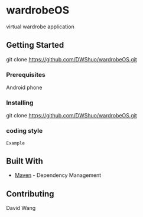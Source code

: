 
# wardrobeOS

virtual wardrobe application

## Getting Started

git clone https://github.com/DWShuo/wardrobeOS.git

### Prerequisites

Android phone

### Installing

git clone https://github.com/DWShuo/wardrobeOS.git

### coding style 

```
Example
```

## Built With

* [Maven](https://maven.apache.org/) - Dependency Management

## Contributing
David Wang

